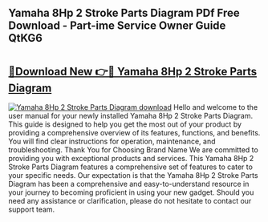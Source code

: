## Yamaha 8Hp 2 Stroke Parts Diagram PDf Free Download - Part-ime Service Owner Guide QtKG6

# <h2><a href="http://dfmi6u.blite.top/?on=Yamaha+8Hp+2+Stroke+Parts+Diagram">🔗Download New 👉🔴 Yamaha 8Hp 2 Stroke Parts Diagram</a></h2>

[![Yamaha 8Hp 2 Stroke Parts Diagram download](https://i.imgur.com/lujVjoI.png)](http://dfmi6u.blite.top/?on=Yamaha+8Hp+2+Stroke+Parts+Diagram)
Hello and welcome to the user manual for your newly installed Yamaha 8Hp 2 Stroke Parts Diagram. This guide is designed to help you get the most out of your product by providing a comprehensive overview of its features, functions, and benefits. You will find clear instructions for operation, maintenance, and troubleshooting. Thank You for Choosing Brand Name We are committed to providing you with exceptional products and services. This Yamaha 8Hp 2 Stroke Parts Diagram features a comprehensive set of features to cater to your specific needs. Our expectation is that the Yamaha 8Hp 2 Stroke Parts Diagram has been a comprehensive and easy-to-understand resource in your journey to becoming proficient in using your new gadget. Should you need any assistance or clarification, please do not hesitate to contact our support team.

